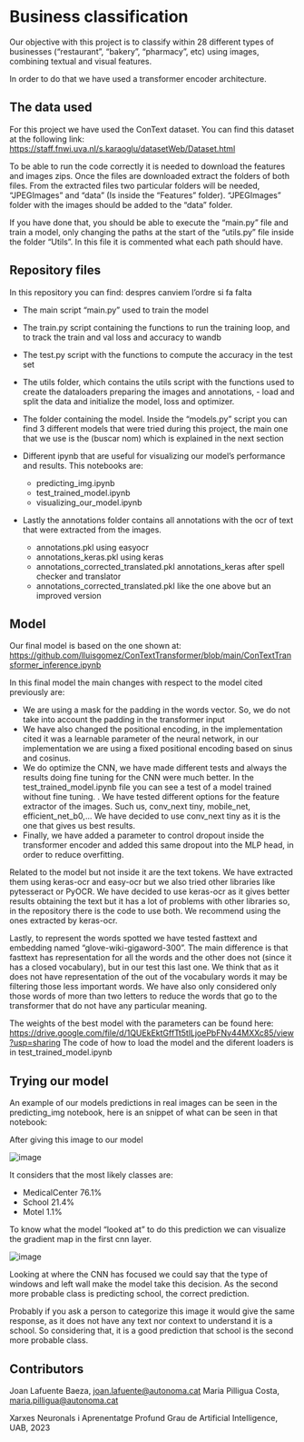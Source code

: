 # Business classification
Our objective with this project is to classify within 28 different types of businesses (“restaurant”, “bakery”, “pharmacy”, etc) using images, combining textual and visual features. 


In order to do that we have used a transformer encoder architecture.


## The data used
For this project we have used the ConText dataset. You can find this dataset at the following link: https://staff.fnwi.uva.nl/s.karaoglu/datasetWeb/Dataset.html


To be able to run the code correctly it is needed to download the features and images zips. Once the files are downloaded extract the folders of both files. From the extracted files two particular folders will be needed, “JPEGImages” and “data” (Is inside the “Features” folder). “JPEGImages” folder with the images should be added to the “data” folder. 


If you have done that, you should be able to execute the “main.py” file and train a model, only changing the paths at the start of the “utils.py” file inside the folder “Utils”. In this file it is commented what each path should have. 


## Repository files 
In this repository you can find: despres canviem l’ordre si fa falta
- The main script “main.py” used to train the model
- The train.py script containing the functions to run the training loop, and to track the train and val loss and accuracy to wandb
- The test.py script with the functions to compute the accuracy in the test set
- The utils folder, which contains the utils script with the functions used to create the dataloaders preparing the images and annotations, - load and split the data and initialize the model, loss and optimizer. 
- The folder containing the model. Inside the “models.py” script you can find 3 different models that were tried during this project, the main one that we use is the (buscar nom) which is explained in the next section
- Different ipynb that are useful for visualizing our model’s performance and results. This notebooks are:
   - predicting_img.ipynb
   - test_trained_model.ipynb
   - visualizing_our_model.ipynb

- Lastly the annotations folder contains all annotations with the ocr of text that were extracted from the images.
   - annotations.pkl using easyocr
   - annotations_keras.pkl using keras
   - annotations_corrected_translated.pkl annotations_keras after spell checker and translator
   - annotations_corrected_translated.pkl like the one above but an improved version  
 




## Model
Our final model is based on the one shown at: https://github.com/lluisgomez/ConTextTransformer/blob/main/ConTextTransformer_inference.ipynb 

In this final model the main changes with respect to the model cited previously are:
- We are using a mask for the padding in the words vector. So, we do not take into account the padding in the transformer input
- We have also changed the positional encoding, in the implementation cited it was a learnable parameter of the neural network, in our implementation we are using a fixed positional encoding based on sinus and cosinus.
- We do optimize the CNN, we have made different tests and always the results doing fine tuning for the CNN were much better. In the test_trained_model.ipynb file you can see a test of a model trained without fine tuning.
. We have tested different options for the feature extractor of the images. Such us, conv_next tiny, mobile_net, efficient_net_b0,... We have decided to use conv_next tiny as it is the one that gives us best results.
- Finally, we have added a parameter to control dropout inside the transformer encoder and added this same dropout into the MLP head, in order to reduce overfitting.


Related to the model but not inside it are the text tokens. We have extracted them using keras-ocr and easy-ocr but we also tried other libraries like pytesseract or PyOCR. We have decided to use keras-ocr as it gives better results obtaining the text but it has a lot of problems with other libraries so, in the repository there is the code to use both. We recommend using the ones extracted by keras-ocr.


Lastly, to represent the words spotted we have tested fasttext and embedding named “glove-wiki-gigaword-300”. The main difference is that fasttext has representation for all the words and the other does not (since it has a closed vocabulary), but in our test this last one. We think that as it does not have representation of the out of the vocabulary words it may be filtering those less important words. We have also only considered only those words of more than two letters to reduce the words that go to the transformer that do not have any particular meaning. 


The weights of the best model with the parameters can be found here: https://drive.google.com/file/d/1QUEkEktGffTt5tlLjoePbFNv44MXXc85/view?usp=sharing
The code of how to load the model and the diferent loaders is in test_trained_model.ipynb






## Trying our model
An example of our models predictions in real images can be seen in the predicting_img notebook, here is an snippet of what can be seen in that notebook: 


After giving this image to our model

![image](https://github.com/DCC-UAB/dlnn-project_ia-group_15/assets/28900735/84619f11-4a23-4c41-8e27-a7da109ff65c)

It considers that the most likely classes are: 
- MedicalCenter 76.1%
- School 21.4%
- Motel 1.1%


To know what the model “looked at” to do this prediction we can visualize the gradient map in the first cnn layer.

![image](https://github.com/DCC-UAB/dlnn-project_ia-group_15/assets/28900735/e47d8f94-7567-4d3e-bdd4-91e5cd130547)

Looking at where the CNN has focused we could say that the type of windows and left wall make the model take this decision. As the second more probable class is predicting school, the correct prediction. 


Probably if you ask a person to categorize this image it would give the same response, as it does not have any text nor context to understand it is a school. So considering that, it is a good prediction that school is the second more probable class.











## Contributors
Joan Lafuente Baeza, joan.lafuente@autonoma.cat
Maria Pilligua Costa, maria.pilligua@autonoma.cat


Xarxes Neuronals i Aprenentatge Profund
Grau de Artificial Intelligence,
UAB, 2023



